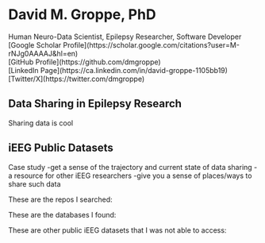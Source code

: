 # David M. Groppe, PhD
<p>Human Neuro-Data Scientist, Epilepsy Researcher, Software Developer<br>
[Google Scholar Profile](https://scholar.google.com/citations?user=M-rNJg0AAAAJ&hl=en)<br>
[GitHub Profile](https://github.com/dmgroppe)<br>
[LinkedIn Page](https://ca.linkedin.com/in/david-groppe-1105bb19)<br>
[Twitter/X](https://twitter.com/dmgroppe)</p>

## Data Sharing in Epilepsy Research
Sharing data is cool

## iEEG Public Datasets
Case study
-get a sense of the trajectory and current state of data sharing
-a resource for other iEEG researchers
-give you a sense of places/ways to share such data

These are the repos I searched:

These are the databases I found:

These are other public iEEG datasets that I was not able to access: 
